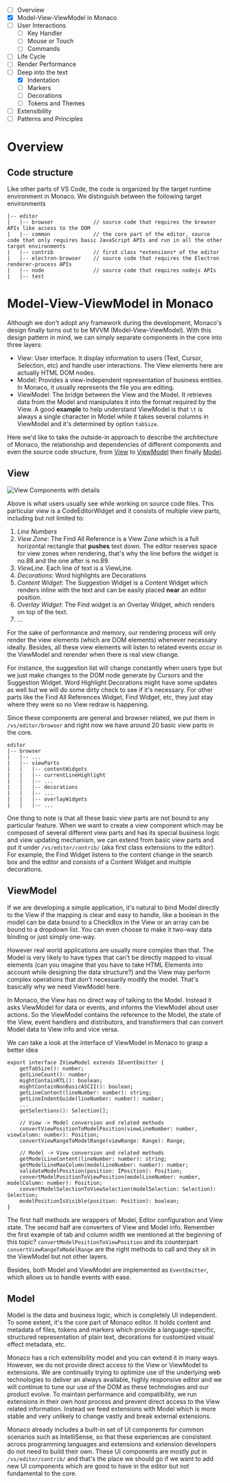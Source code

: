 - [ ] Overview
- [x] Model-View-ViewModel in Monaco
- [ ] User Interactions
    - [ ] Key Handler
    - [ ] Mouse or Touch
    - [ ] Commands
- [ ] Life Cycle
- [ ] Render Performance
- [ ] Deep into the text
    - [x] Indentation
    - [ ] Markers
    - [ ] Decorations
    - [ ] Tokens and Themes
- [ ] Extensibility
- [ ] Patterns and Principles

# Overview

## Code structure
Like other parts of VS Code, the code is organized by the target runtime environment in Monaco. We distinguish between the following target environments

```
|-- editor
|	|-- browser				// source code that requires the browser APIs like access to the DOM
|	|-- common				// the core part of the editor, source code that only requires basic JavaScript APIs and run in all the other target environments
|	|-- contrib				// first class *extensions* of the editor
|	|-- electron-browser 	// source code that requires the Electron renderer-process APIs
|	|-- node				// source code that requires nodejs APIs
|	|-- test
```


# Model-View-ViewModel in Monaco

Although we don't adopt any framework during the development, Monaco's design finally turns out to be MVVM (Model-View-ViewModel). With this design pattern in mind, we can simply separate components in the core into three layers:

* View: User interface. It display information to users (Text, Cursor, Selection, etc) and handle user interactions. The View elements here are actually HTML DOM nodes.
* Model: Provides a view-independent representation of business entities. In Monaco, it usually represents the file you are editing.
* ViewModel: The bridge between the View and the Model. It retrieves data from the Model and manipulates it into the format required by the View. A good **example** to help understand ViewModel is that `\t` is always a single character in Model while it takes several columns in ViewModel and it's determined by option `tabSize`.

Here we'd like to take the outside-in approach to describe the architecture of Monaco, the relationship and dependencies of different components and even the source code structure, from [View](#view) to [ViewModel](#viewmodel) then finally [Model](#model).

## View

![View Components with details](images/monaco/Monaco-View-Details.png)

Above is what users usually see while working on source code files. This particular view is a CodeEditorWidget and it consists of multiple view parts, including but not limited to:


1. *Line Numbers*
2. *View Zone*: The Find All Reference is a View Zone which is a full horizontal rectangle that **pushes** text down. The editor reserves space for view zones when rendering, that's why the line before the widget is no.88 and the one after is no.89.
3. *ViewLine*. Each line of text is a ViewLine.
4. *Decorations*: Word highlights are Decorations
5. *Content Widget*: The Suggestion Widget is a Content Widget which renders inline with the text and can be easily placed **near** an editor position.
6. *Overlay Widget*: The Find widget is an Overlay Widget, which renders on top of the text.
7. ...

For the sake of performance and memory, our rendering process will only render the view elements (which are DOM elements) whenever necessary ideally. Besides, all these view elements will listen to related events occur in the ViewModel and rerender when there is real view change.

For instance, the suggestion list will change constantly when users type but we just make changes to the DOM node generate by Cursors and the Suggestion Widget. Word Highlight Decorations might have some updates as well but we will do some dirty check to see if it's necessary. For other parts like the Find All References Widget, Find Widget, etc, they just stay where they were so no View redraw is happening.

Since these components are general and browser related, we put them in `/vs/editor/browser` and right now we have around 20 basic view parts in the core.

```
editor
|-- browser
|   |-- ...
|   |-- viewParts
|   |   |-- contentWidgets
|   |   |-- currentLineHighlight
|   |   |-- ...
|   |   |-- decorations
|   |   |-- ...
|   |   |-- overlayWidgets
|   |   |-- ...
```

One thing to note is that all these basic view parts are not bound to any particular feature. When we want to create a view component which may be composed of several different view parts and has its special business logic and view updating mechanism, we can extend from basic view parts and put it under `/vs/editor/contrib/` (aka first class extensions to the editor). For example, the Find Widget listens to the content change in the search box and the editor and consists of a Content Widget and multiple decorations.


## ViewModel
If we are developing a simple application, it's natural to bind Model directly to the View if the mapping is clear and easy to handle, like a boolean in the model can be data bound to a CheckBox in the View or an array can be bound to a dropdown list. You can even choose to make it two-way data binding or just simply one-way.

However real world applications are usually more complex than that. The Model is very likely to have types that can't be directly mapped to visual elements (can you imagine that you have to take HTML Elements into account while designing the data structure?) and the View may perform complex operations that don't necessarily modify the model. That's basically why we need ViewModel here.

In Monaco, the View has no direct way of talking to the Model. Instead it asks ViewModel for data or events, and informs the ViewModel about user actions. So the ViewModel contains the reference to the Model, the state of the View, event handlers and distributors, and transformers that can convert Model data to View info and vice versa.

We can take a look at the interface of ViewModel in Monaco to grasp a better idea

```
export interface IViewModel extends IEventEmitter {
	getTabSize(): number;
	getLineCount(): number;
	mightContainRTL(): boolean;
	mightContainNonBasicASCII(): boolean;
	getLineContent(lineNumber: number): string;
	getLineIndentGuide(lineNumber: number): number;
	...
	getSelections(): Selection[];

	// View -> Model conversion and related methods
	convertViewPositionToModelPosition(viewLineNumber: number, viewColumn: number): Position;
	convertViewRangeToModelRange(viewRange: Range): Range;

	// Model -> View conversion and related methods
	getModelLineContent(lineNumber: number): string;
	getModelLineMaxColumn(modelLineNumber: number): number;
	validateModelPosition(position: IPosition): Position;
	convertModelPositionToViewPosition(modelLineNumber: number, modelColumn: number): Position;
	convertModelSelectionToViewSelection(modelSelection: Selection): Selection;
	modelPositionIsVisible(position: Position): boolean;
}
```

The first half methods are wrappers of Model, Editor configuration and View state. The second half are converters of View and Model info. Remember the first example of tab and column width we mentioned at the beginning of this topic? `convertModelPositionToViewPosition` and its counterpart `convertViewRangeToModelRange` are the right methods to call and they sit in the ViewModel but not other layers.

Besides, both Model and ViewModel are implemented as `EventEmitter`, which allows us to handle events with ease.

## Model
Model is the data and business logic, which is completely UI independent. To some extent, it's the core part of Monaco editor. It holds content and metadata of files, tokens and markers which provide a language-specific, structured representation of plain text, decorations for customized visual effect metadata, etc.

Monaco has a rich extensibility model and you can extend it in many ways. However, we do not provide direct access to the View or ViewModel to extensions. We are continually trying to optimize use of the underlying web technologies to deliver an always available, highly responsive editor and we will continue to tune our use of the DOM as these technologies and our product evolve. To maintain performance and compatibility, we run extensions in their own host process and prevent direct access to the View related information. Instead we feed extensions with Model which is more stable and very unlikely to change vastly and break external extensions.

Monaco already includes a built-in set of UI components for common scenarios such as IntelliSense, so that these experiences are consistent across programming languages and extensions and extension developers do not need to build their own. These UI components are mostly put in `/vs/editor/contrib/` and that's the place we should go if we want to add new UI components which are good to have in the editor but not fundamental to the core.

